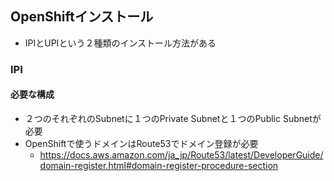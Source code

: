 ## OpenShiftインストール
- IPIとUPIという２種類のインストール方法がある

### IPI
#### 必要な構成
- ２つのそれぞれのSubnetに１つのPrivate Subnetと１つのPublic Subnetが必要
- OpenShiftで使うドメインはRoute53でドメイン登録が必要
  - https://docs.aws.amazon.com/ja_jp/Route53/latest/DeveloperGuide/domain-register.html#domain-register-procedure-section